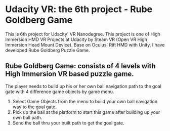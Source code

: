 # Udacity VR: the 6th project - Rube Goldberg Game
This is 6th project for Udacity' VR Nanodegree. This project is one of High Immersion HMD VR Projects at Udacity 
by Steam VR (Open VR High Immersion Head Mount Device). Base on Oculus' Rift HMD with Unity, I have developed Rube Goldberg Puzzle Game.

## Rube Goldberg Game: consists of 4 levels with High Immersion VR based puzzle game.
The player needs to build up his or her own ball navigation path to the goal gate with 4 difference game objects by game menu.


 
1. Select Game Objects from the menu to build your own ball navigation way to the goal gate.
2. Pick up the ball at the platform to start this game after building up your own ball path.
3. Send the ball thru your built path to get the goal gate.
